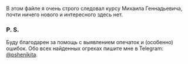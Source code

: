 В этом файле я очень строго следовал курсу Михаила Геннадьевича, почти ничего нового и интересного здесь нет.

### P. S.
Буду благодарен за помощь с выявлением опечаток и (особенно) ошибок. Обо всех найденных огрехах пишите мне в Telegram: [@pshenikita](https://t.me/pshenikita).

